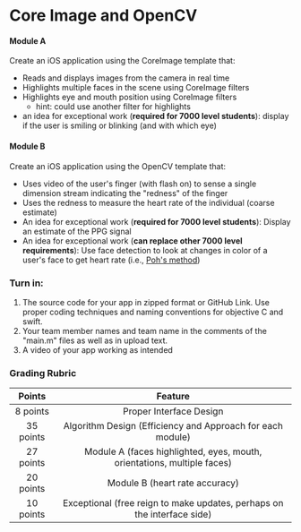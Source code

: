 # Core Image and OpenCV

#### Module A 
Create an iOS application using the CoreImage template that:
- Reads and displays images from the camera in real time
- Highlights multiple faces in the scene using CoreImage filters
- Highlights eye and mouth position using CoreImage filters
	- hint: could use another filter for highlights
- an idea for exceptional work (<strong>required for 7000 level students</strong>): display if the user is smiling or blinking (and with which eye)

#### Module B
Create an iOS application using the OpenCV template that:
- Uses video of the user's finger (with flash on) to sense a single dimension stream indicating the "redness" of the finger
- Uses the redness to measure the heart rate of the individual (coarse estimate)
- An idea for exceptional work (<strong>required for 7000 level students</strong>): Display an estimate of the PPG signal
- An idea for exceptional work (<strong>can replace other 7000 level requirements</strong>): Use face detection to look at changes in color of a user's face to get heart rate (i.e., <a href="#" onclick='window.open("https://affect.media.mit.edu/pdfs/11.Poh-etal-SIGGRAPH.pdf");return false;'>Poh's method</a>)

### Turn in: 

1. The source code for your app in zipped format or GitHub Link. Use proper coding techniques and naming conventions for objective C and swift.
2. Your team member names and team name in the comments of the "main.m" files as well as in upload text. 
3. A video of your app working as intended

### Grading Rubric
|   Points      |     Feature    |
|      :---:    |      :---:     																	|
| 8 points 	| Proper Interface Design |
| 35 points		| Algorithm Design (Efficiency and Approach for each module) |
| 27 points		| Module A (faces highlighted, eyes, mouth, orientations, multiple faces) |
| 20 points		| Module B (heart rate accuracy) |
| 10 points		| Exceptional (free reign to make updates, perhaps on the interface side) |
